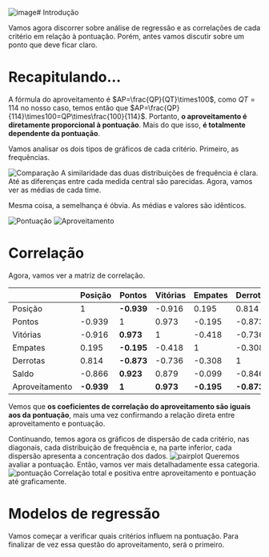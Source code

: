 ![image](https://github.com/mths-andrade/brasileiro/assets/159069202/5ab7d133-ecc6-4b8b-a85c-c1f89d65f40d)# Introdução

Vamos agora discorrer sobre análise de regressão e as correlações de cada critério em relação à pontuação. Porém, antes vamos discutir sobre um ponto que deve ficar claro.

# Recapitulando…

A fórmula do aproveitamento é $AP=\frac{QP}{QT}\times100$, como $QT=114$ no nosso caso, temos então que $AP=\frac{QP}{114}\times100=QP\times\frac{100}{114}$. Portanto, **o aproveitamento é diretamente proporcional à pontuação**. Mais do que isso, **é totalmente dependente da pontuação**.

Vamos analisar os dois tipos de gráficos de cada critério. Primeiro, as frequências.

![Comparação](https://github.com/mths-andrade/brasileiro/assets/159069202/5983d256-9d49-4e2b-b28a-94eda73504e0)
A similaridade das duas distribuições de frequência é clara. Até as diferenças entre cada medida central são parecidas. Agora, vamos ver as médias de cada time. 

Mesma coisa, a semelhança é óbvia. As médias e valores são idênticos.

![Pontuação](https://github.com/mths-andrade/brasileiro/assets/159069202/22059268-a766-479e-ba7a-d7ae0b7c2a57)
![Aproveitamento](https://github.com/mths-andrade/brasileiro/assets/159069202/bb1e0b2f-5532-4e58-9337-554c004444d4)

# Correlação
Agora, vamos ver a matriz de correlação.

|  | Posição | Pontos | Vitórias | Empates | Derrotas | Saldo | Aproveitamento |
| --- | --- | --- | --- | --- | --- | --- | --- |
| Posição | 1 | **-0.939** | -0.916 | 0.195 | 0.814 | -0.866 | -0.939 |
| Pontos | -0.939 | 1 | 0.973 | -0.195 | -0.873 | 0.923 | 1.000 |
| Vitórias | -0.916 | **0.973** | 1 | -0.418 | -0.736 | 0.879 | 0.973 |
| Empates | 0.195 | **-0.195** | -0.418 | 1 | -0.308 | -0.099 | -0.195 |
| Derrotas | 0.814 | **-0.873** | -0.736 | -0.308 | 1 | -0.846 | -0.873 |
| Saldo | -0.866 | **0.923** | 0.879 | -0.099 | -0.846 | 1 | 0.923 |
| Aproveitamento | **-0.939** | **1** | **0.973** | **-0.195** | **-0.873** | **0.923** | 1 |

Vemos que **os coeficientes de correlação do aproveitamento são iguais aos da pontuação**, mais uma vez confirmando a relação direta entre aproveitamento e pontuação.

Continuando, temos agora os gráficos de dispersão de cada critério, nas diagonais, cada distribuição de frequência e, na parte inferior, cada dispersão apresenta a concentração dos dados.
![pairplot](https://github.com/mths-andrade/brasileiro/assets/159069202/d0b3b716-ea45-4e6c-895b-31d8034cc71d)
Queremos avaliar a pontuação. Então, vamos ver mais detalhadamente essa categoria.
![pontuação](https://github.com/mths-andrade/brasileiro/assets/159069202/4adbc080-9a26-49fd-8eca-6dae6d363100)
Correlação total e positiva entre aproveitamento e pontuação até graficamente.

# Modelos de regressão

Vamos começar a verificar quais critérios influem na pontuação. Para finalizar de vez essa questão do aproveitamento, será o primeiro.
